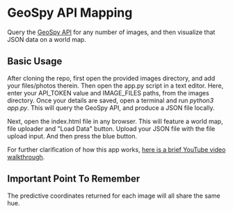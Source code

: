 # GeoSpy API Mapping
Query the [GeoSpy API](https://dev.geospy.ai/docs/routes#overview) for any number of images, and then visualize that JSON data on a world map.

## Basic Usage
After cloning the repo, first open the provided images directory, and add your files/photos therein. Then open the app.py script in a text editor. Here, enter your API_TOKEN value and IMAGE_FILES paths, from the images directory. Once your details are saved, open a terminal and run *python3 app.py*. This will query the GeoSpy API, and produce a JSON file locally.

Next, open the index.html file in any browser. This will feature a world map, file uploader and "Load Data" button. Upload your JSON file with the file upload input. And then press the blue button.

For further clarification of how this app works, [here is a brief YouTube video walkthrough](https://youtu.be/6phQE0MY_ak).

## Important Point To Remember
The predictive coordinates returned for each image will all share the same hue.
